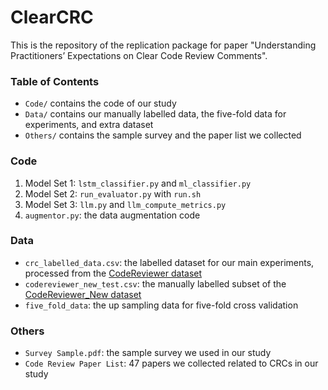 # ClearCRC

This is the repository of the replication package for paper "Understanding Practitioners’ Expectations on Clear Code Review Comments".


### Table of Contents
- `Code/` contains the code of our study
- `Data/` contains our manually labelled data, the five-fold data for experiments, and extra dataset
- `Others/` contains the sample survey and the paper list we collected


### Code
1. Model Set 1: `lstm_classifier.py` and `ml_classifier.py`
2. Model Set 2: `run_evaluator.py` with `run.sh`
3. Model Set 3: `llm.py` and `llm_compute_metrics.py`
4. `augmentor.py`: the data augmentation code


### Data
- `crc_labelled_data.csv`: the labelled dataset for our main experiments, processed from the [CodeReviewer dataset](https://github.com/microsoft/CodeBERT/blob/master/CodeReviewer/README.md)
- `codereviewer_new_test.csv`: the manually labelled subset of the [CodeReviewer_New dataset](https://sites.google.com/view/chatgptcodereview)
- `five_fold_data`: the up sampling data for five-fold cross validation


### Others
- `Survey Sample.pdf`: the sample survey we used in our study
- `Code Review Paper List`: 47 papers we collected related to CRCs in our study